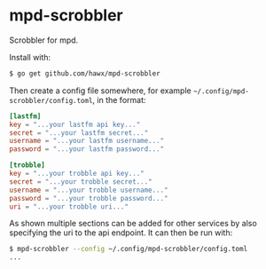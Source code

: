 # mpd-scrobbler

Scrobbler for mpd.

Install with:

``` bash
$ go get github.com/hawx/mpd-scrobbler
```

Then create a config file somewhere, for example
`~/.config/mpd-scrobbler/config.toml`, in the format:

``` toml
[lastfm]
key = "...your lastfm api key..."
secret = "...your lastfm secret..."
username = "...your lastfm username..."
password = "...your lastfm password..."

[trobble]
key = "...your trobble api key..."
secret = "...your trobble secret..."
username = "...your trobble username..."
password = "...your trobble password..."
uri = "...your trobble uri..."
```

As shown multiple sections can be added for other services by also specifying
the uri to the api endpoint. It can then be run with:

``` bash
$ mpd-scrobbler --config ~/.config/mpd-scrobbler/config.toml
...
```
